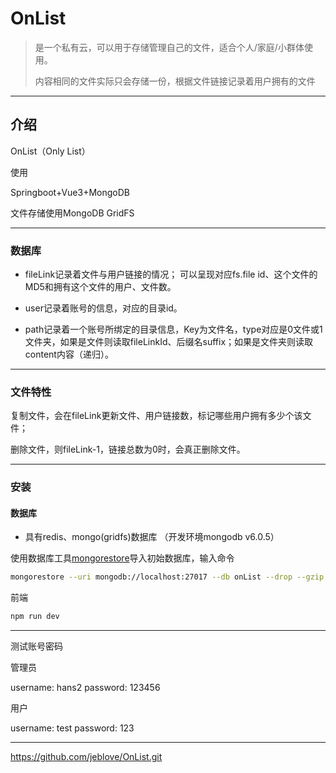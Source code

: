 # OnList

> 是一个私有云，可以用于存储管理自己的文件，适合个人/家庭/小群体使用。
>
> 内容相同的文件实际只会存储一份，根据文件链接记录着用户拥有的文件

---

## 介绍

OnList（Only List）

使用

Springboot+Vue3+MongoDB

文件存储使用MongoDB GridFS

---

### 数据库

- fileLink记录着文件与用户链接的情况；
  可以呈现对应fs.file id、这个文件的MD5和拥有这个文件的用户、文件数。

- user记录着账号的信息，对应的目录id。

- path记录着一个账号所绑定的目录信息，Key为文件名，type对应是0文件或1文件夹，如果是文件则读取fileLinkId、后缀名suffix；如果是文件夹则读取content内容（递归）。

---

### 文件特性

复制文件，会在fileLink更新文件、用户链接数，标记哪些用户拥有多少个该文件；

删除文件，则fileLink-1，链接总数为0时，会真正删除文件。

---

### 安装

#### 数据库

- 具有redis、mongo(gridfs)数据库
  （开发环境mongodb v6.0.5）

使用数据库工具[mongorestore](https://www.mongodb.com/zh-cn/docs/database-tools/installation/installation/)导入初始数据库，输入命令

```bash
mongorestore --uri mongodb://localhost:27017 --db onList --drop --gzip --archive=mongo_init_240521_23-37-18.gz
```

前端

```bash
npm run dev
```

---

测试账号密码

管理员

username: hans2
password: 123456

用户

username: test
password: 123

---



https://github.com/jeblove/OnList.git